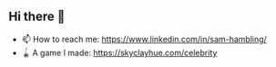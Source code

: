 ## Hi there 👋

- 📫 How to reach me: https://www.linkedin.com/in/sam-hambling/
- 🪀 A game I made: https://skyclayhue.com/celebrity

<!--
**S-C-H/S-C-H** is a ✨ _special_ ✨ repository because its `README.md` (this file) appears on your GitHub profile.

Here are some ideas to get you started:

- 🔭 I’m currently working on ...
- 🌱 I’m currently learning ...
- 👯 I’m looking to collaborate on ...
- 🤔 I’m looking for help with ...
- 💬 Ask me about ...
- 📫 How to reach me: ...
- 😄 Pronouns: ...
- ⚡ Fun fact: ...
-->
